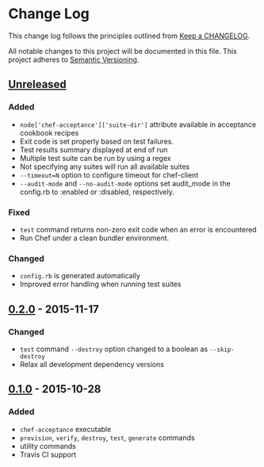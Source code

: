 # Change Log
This change log follows the principles
outlined from [Keep a CHANGELOG](http://keepachangelog.com/).

All notable changes to this project will be documented in this file.
This project adheres to [Semantic Versioning](http://semver.org/).

## [Unreleased]
### Added
- `node['chef-acceptance']['suite-dir']` attribute available in acceptance cookbook recipes
- Exit code is set properly based on test failures.
- Test results summary displayed at end of run
- Multiple test suite can be run by using a regex
- Not specifying any suites will run all available suites
- `--timeout=N` option to configure timeout for chef-client
- `--audit-mode` and `--no-audit-mode` options set audit_mode in the config.rb to :enabled or :disabled, respectively.


### Fixed
- `test` command returns non-zero exit code when an error is encountered
- Run Chef under a clean bundler environment.

### Changed
- `config.rb` is generated automatically
- Improved error handling when running test suites

## [0.2.0] - 2015-11-17
### Changed
- `test` command `--destroy` option changed to a boolean as `--skip-destroy`
- Relax all development dependency versions

## [0.1.0] - 2015-10-28
### Added
- `chef-acceptance` executable
- `provision`, `verify`, `destroy`, `test`, `generate` commands
- utility commands
- Travis CI support

[Unreleased]: https://github.com/chef/chef-acceptance/compare/v0.2.0...HEAD
[0.2.0]: https://github.com/chef/chef-acceptance/compare/v0.1.0...v0.2.0
[0.1.0]: https://github.com/chef/chef-acceptance/compare/3b46b84532f734f07b2cca5e4c57d34ec535f0d7...v0.1.0
